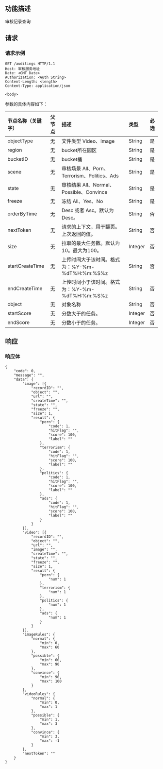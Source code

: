 ## 功能描述
审核记录查询


## 请求
### 请求示例

```shell
GET /auditings HTTP/1.1
Host: 审核服务地址
Date: <GMT Date>
Authorization: <Auth String>
Content-Length: <length>
Content-Type: application/json

<body>
```

参数的具体内容如下：

|节点名称（关键字）|父节点|描述|类型|必选|
|:---|:-- |:--|:--|:--|
| objectType |无|文件类型 Video、Image |String|是|
| region |无|bucket所在园区 |String|是|
| bucketID |无|bucket桶 |String|是|
| scene |无|审核场景 All、Porn、Terrorism、Politics、Ads|String|是|
| state |无| 审核结果 All、Normal、Possible、Convince | String |是|
| freeze |无| 冻结 All、Yes、No | String |是|
| orderByTime |无| Desc 或者 Asc。默认为 Desc。 | String |否|
| nextToken |无| 请求的上下文，用于翻页。上次返回的值。 | String |否|
| size |无| 拉取的最大任务数。默认为10。最大为100。 | Integer |否|
| startCreateTime |无| 上传时间大于该时间。格式为：%Y-%m-%dT%H:%m:%S%z | String |否|
| endCreateTime |无| 上传时间小于该时间。格式为：%Y-%m-%dT%H:%m:%S%z | String |否|
| object |无| 对象名称 |String|否|
| startScore |无| 分数大于的任务。 | Integer |否|
| endScore |无| 分数小于的任务。 | Integer |否|


## 响应

### 响应体

``` shell
{
    "code": 0,
    "message": "",
    "data": {
        "image": [{
            "recordID": "",
            "object": "",
            "url": "",
            "createTime": "",
            "state": "",
            "freeze": "",
            "size": 1,
            "result": {
                "porn": {
                    "code": 1,
                    "hitFlag": "",
                    "score": 100,
                    "label": ""
                },
                "terrorism": {
                    "code": 1,
                    "hitFlag": "",
                    "score": 100,
                    "label": ""
                },
                "politics": {
                    "code": 1,
                    "hitFlag": "",
                    "score": 100,
                    "label": ""
                },
                "ads": {
                    "code": 1,
                    "hitFlag": "",
                    "score": 100,
                    "label": ""
                }
            }
        }],
        "video": [{
            "recordID": "",
            "object": "",
            "url": "",
            "image": "",
            "createTime": "",
            "state": "",
            "freeze": "",
            "size": 1,
            "result": {
                "porn": {
                    "num": 1
                },
                "terrorism": {
                    "num": 1
                },
                "politics": {
                    "num": 1
                },
                "ads": {
                    "num": 1
                }
            }
        }],
        "imageRules": {
            "normal": {
                "min": 0,
                "max": 60
            },
            "possible": {
                "min": 60,
                "max": 90
            },
            "convince": {
                "min": 90,
                "max": 100
            }
        },
        "videoRules": {
            "normal": {
                "min": 0,
                "max": 1
            },
            "possible": {
                "min": 1,
                "max": 3
            },
            "convince": {
                "min": 3,
                "max": -1
            }
        },
        "nextToken": ""
    }
}
```